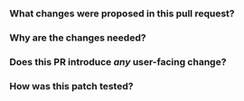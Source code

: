 <!--
Thanks for sending a pull request!  Here are some tips for you:
  - Make sure the PR title start w/ a JIRA ticket, e.g. '[CELEBORN-XXXX] Your PR title ...'.
  - If the PR is unfinished, add '[WIP]' in your PR title, e.g. '[WIP][CELEBORN-XXXX] Your PR title ...'.
  - Be sure to keep the PR description updated to reflect all changes.
  - Please write your PR title to summarize what this PR proposes.
  - If possible, provide a concise example to reproduce the issue for a faster review.
-->

### What changes were proposed in this pull request?


### Why are the changes needed?


### Does this PR introduce _any_ user-facing change?


### How was this patch tested?

